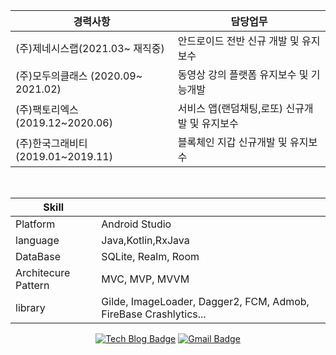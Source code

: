 



<div align=center> 
  
| 경력사항                           	| 담당업무                                      	|
|------------------------------------	|-----------------------------------------------	|
| (주)제네시스랩(2021.03~ 재직중)        | 안드로이드 전반 신규 개발 및 유지보수
| (주)모두의클래스 (2020.09~ 2021.02)     | 동영상 강의 플랫폼 유지보수 및 기능개발
| (주)팩토리엑스 (2019.12~2020.06)   	| 서비스 앱(랜덤채팅,로또) 신규개발 및 유지보수 	|
| (주)한국그래비티 (2019.01~2019.11) 	| 블록체인 지갑 신규개발 및 유지보수            	|
  <br>
  

| Skill               	|                                                             	|
|---------------------	|-------------------------------------------------------------	|
| Platform            	| Android Studio                                              	|
| language            	| Java,Kotlin,RxJava                                                 	|
| DataBase            	| SQLite, Realm, Room                                         	|
| Architecure Pattern 	| MVC, MVP, MVVM                                                	|
| library             	| Gilde, ImageLoader, Dagger2, FCM, Admob, FireBase Crashlytics... 	|
  
[![Tech Blog Badge](http://img.shields.io/badge/-Tech%20blog-black?style=flat-square&logo=github&link=https://choiJeongHyun.github.io/)](https://choi3950.tistory.com/) [![Gmail Badge](https://img.shields.io/badge/Gmail-d14836?style=flat-square&logo=Gmail&logoColor=white&link=mailto:amnqkvl18500@gmail.com)](mailto:amnqkvl18500@gmail.com)
  
</div>

